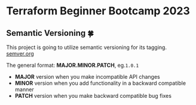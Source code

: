 # Terraform Beginner Bootcamp 2023

## Semantic Versioning :four_leaf_clover:

This project is going to utilize semantic versioning for its tagging. [semver.org](https://semver.org/)

The general format: **MAJOR.MINOR.PATCH**, eg.`1.0.1`

-  **MAJOR** version when you make incompatible API changes
-  **MINOR** version when you add functionality in a backward compatible manner
-  **PATCH** version when you make backward compatible bug fixes 